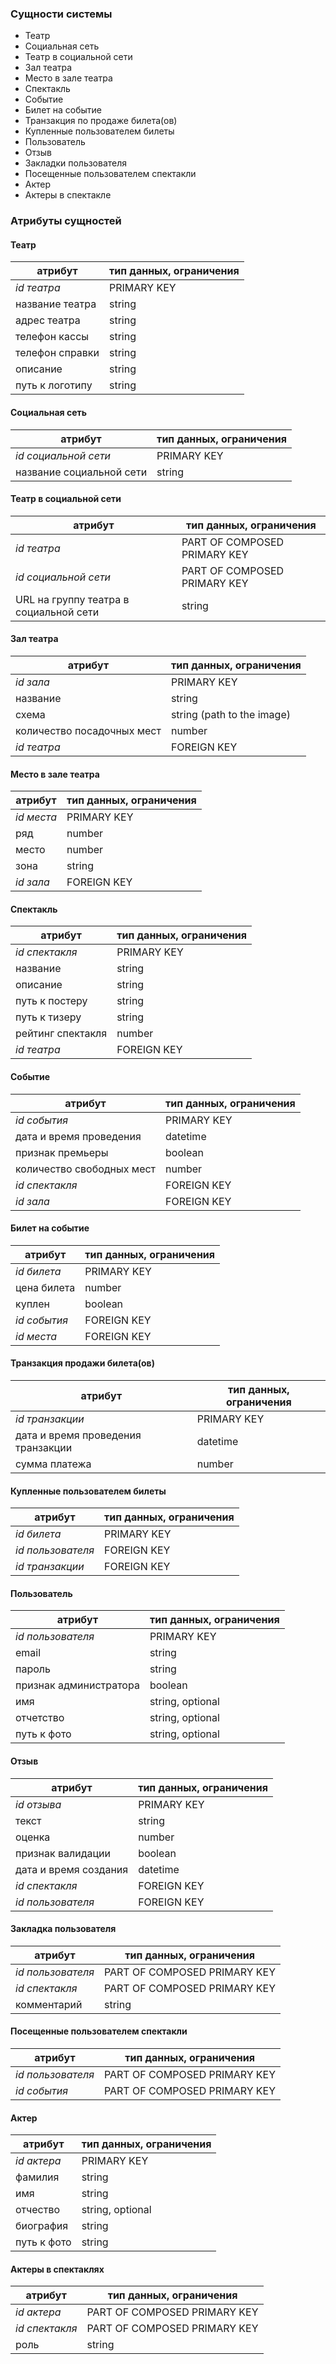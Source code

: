 ### Сущности системы
- Театр
- Социальная сеть
- Театр в социальной сети
- Зал театра
- Место в зале театра
- Спектакль
- Событие
- Билет на событие
- Транзакция по продаже билета(ов)
- Купленные пользователем билеты
- Пользователь
- Отзыв
- Закладки пользователя
- Посещенные пользователем спектакли
- Актер
- Актеры в спектакле


### Атрибуты сущностей

#### Театр

|атрибут          |тип данных, ограничения|
|----------------	|-------------------	|
| *id театра* 	| PRIMARY KEY |
| название театра | string 	|
| адрес театра | string |
| телефон кассы | string |
| телефон справки | string |
| описание | string |
| путь к логотипу | string |

#### Социальная сеть

|атрибут          |тип данных, ограничения|
|----------------	|-------------------	|
| *id социальной сети*	| PRIMARY KEY |
| название социальной сети | string |

#### Театр в социальной сети

|атрибут          |тип данных, ограничения|
|----------------	|-------------------	|
| *id театра* 	| PART OF COMPOSED PRIMARY KEY |
| *id социальной сети* | PART OF COMPOSED PRIMARY KEY |
| URL на группу театра в социальной сети | string |

#### Зал театра

|атрибут          |тип данных, ограничения|
|----------------	|-------------------	|
| *id зала*	|PRIMARY KEY|
| название | string |
| схема | string (path to the image) |
| количество посадочных мест| number |
| *id театра*	| FOREIGN KEY	|

#### Место в зале театра

|атрибут          |тип данных, ограничения|
|----------------	|-------------------	|
| *id места*	| PRIMARY KEY|
| ряд	| number |
| место	| number |
| зона	| string |
| *id зала*	| FOREIGN KEY	|

#### Спектакль

|атрибут          |тип данных, ограничения|
|----------------	|-------------------	|
| *id спектакля*	| PRIMARY KEY |
| название | string|
| описание | string|
| путь к постеру | string	|
| путь к тизеру | string |
| рейтинг спектакля | number 	|
| *id театра*	| FOREIGN KEY	|

#### Событие

|атрибут          |тип данных, ограничения|
|----------------	|-------------------	|
| *id события* 	| PRIMARY KEY|
| дата и время проведения | datetime|
| признак премьеры | boolean|
| количество свободных мест	| number|
| *id спектакля*	| FOREIGN KEY	|
| *id зала*	| FOREIGN KEY|

#### Билет на событие

|атрибут          |тип данных, ограничения|
|----------------	|-------------------	|
| *id билета* | PRIMARY KEY |
| цена билета | number|
| куплен | boolean |
| *id события* | FOREIGN KEY |
| *id места* 	| FOREIGN KEY |


#### Транзакция продажи билета(ов)

|атрибут          |тип данных, ограничения|
|----------------	|-------------------	|
| *id транзакции* | PRIMARY KEY|
| дата и время проведения транзакции | datetime|
| сумма платежа | number|

#### Купленные пользователем билеты

|атрибут          |тип данных, ограничения|
|----------------	|-------------------	|
| *id билета* | PRIMARY KEY |
| *id пользователя* 	| FOREIGN KEY |
| *id транзакции* | FOREIGN KEY|

#### Пользователь

|атрибут          |тип данных, ограничения|
|----------------	|-------------------	|
| *id пользователя*	| PRIMARY KEY |
| email | string|
| пароль | string|
| признак администратора | boolean |
| имя | string, optional	|
| отчетство | string, optional |
| путь к фото | string, optional 	|

#### Отзыв

|атрибут          |тип данных, ограничения|
|----------------	|-------------------	|
| *id отзыва*	| PRIMARY KEY |
| текст | string |
| оценка | number |
| признак валидации | boolean |
| дата и время создания | datetime |
| *id спектакля* | FOREIGN KEY|
| *id пользователя* | FOREIGN KEY|

#### Закладка пользователя

|атрибут          |тип данных, ограничения|
|----------------	|-------------------	|
| *id пользователя* 	| PART OF COMPOSED PRIMARY KEY |
| *id спектакля* | PART OF COMPOSED PRIMARY KEY |
| комментарий | string |

#### Посещенные пользователем спектакли

|атрибут          |тип данных, ограничения|
|----------------	|-------------------	|
| *id пользователя* 	| PART OF COMPOSED PRIMARY KEY |
| *id события* | PART OF COMPOSED PRIMARY KEY |

#### Актер

|атрибут          |тип данных, ограничения|
|----------------	|-------------------	|
| *id актера*	| PRIMARY KEY |
| фамилия | string |
| имя | string |
| отчество | string, optional |
| биография | string |
| путь к фото | string |

#### Актеры в спектаклях

|атрибут          |тип данных, ограничения|
|----------------	|-------------------	|
| *id актера* 	| PART OF COMPOSED PRIMARY KEY |
| *id спектакля* | PART OF COMPOSED PRIMARY KEY |
| роль | string |


